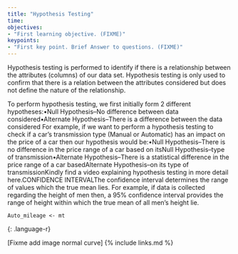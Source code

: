 ```yaml
---
title: "Hypothesis Testing"
time: 
objectives:
- "First learning objective. (FIXME)"
keypoints:
- "First key point. Brief Answer to questions. (FIXME)"
---
```

Hypothesis  testing  is  performed to  identify  if  there  is  a  relationship  between  the  attributes (columns)  of  our  data  set.  Hypothesis testing  is  only  used  to  confirm  that  there  is  a  relation between the attributes considered but does not define the nature of the relationship.

To perform hypothesis testing, we first initially form 2 different hypotheses:•Null Hypothesis–No difference between data considered•Alternate Hypothesis–There is a difference between the data considered For example, if we want to perform a hypothesis testing to check if a car’s transmission type (Manual or Automatic) has an impact on the price of a car then our hypothesis would be:•Null Hypothesis–There is no difference in the price range of a car based on itsNull Hypothesis–type of transmission•Alternate Hypothesis–There is a statistical difference in the price range of a car basedAlternate Hypothesis–on its type of transmissionKindly find a video explaining hypothesis testing in more detail here.CONFIDENCE INTERVALThe confidence interval determines the range of values which the true mean lies. For example, if data is collected regarding the height of men then, a 95% confidence interval provides the range of height within which the true mean of all men’s height lie.

~~~
Auto_mileage <- mt
~~~
{: .language-r}

[Fixme add image  normal curve]
{% include links.md %}

